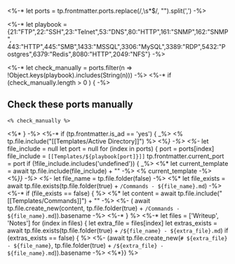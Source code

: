 <%-* let ports = tp.frontmatter.ports.replace(/,\s*$/, "").split(',') -%>

<%-* let playbook = {21:"FTP",22:"SSH",23:"Telnet",53:"DNS",80:"HTTP",161:"SNMP",162:"SNMP",
443:"HTTP",445:"SMB",1433:"MSSQL",3306:"MySQL",3389:"RDP",5432:"Postgres",6379:"Redis",8080:"HTTP",2049:"NFS"} -%>

<%-* let check_manually = ports.filter(n => !Object.keys(playbook).includes(String(n))) -%>
<%-* if (check_manually.length > 0 ) { -%>
## Check these ports manually 
```text
<% check_manually %>
```
<%* } -%>
<%-* if (tp.frontmatter.is_ad == 'yes') { _%>
 <% tp.file.include("[[Templates/Active Directory]]") %>
<%*} -%>
<%-* 
let file_include = null
let port = null
for (index in ports) {
port = ports[index]
file_include = `[[Templates/${playbook[port]}]]`
tp.frontmatter.current_port = port
if (!file_include.includes('undefined')) { _%>
<%* let current_template = await tp.file.include(file_include) + "" -%>
<% current_template -%>
<%*}} -%>
<%-* let file_name = tp.file.folder(false) -%>
<%* let file_exists = await tp.file.exists(tp.file.folder(true) + `/Commands - ${file_name}.md`) -%>
<%-* if (file_exists == false) { %>
<%* let content = await tp.file.include("[[Templates/Commands]]") + "" -%>
<%- ( await tp.file.create_new(content, tp.file.folder(true) +  `/Commands - ${file_name}.md`)).basename -%>
<%-* } %>
<%-* let files = ['Writeup', 'Notes']
for (index in files) { 
let extra_file = files[index]
let extras_exists = await tp.file.exists(tp.file.folder(true) + `/${file_name} - ${extra_file}.md`)
if (extras_exists == false) { %>
<%- (await tp.file.create_new(`# ${extra_file} - ${file_name}`, tp.file.folder(true) + `/${extra_file} - ${file_name}.md`)).basename -%>
<%*}} %> 

